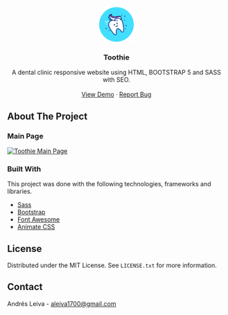 <div align="center">
  <a href="https://github.com/aleiva17/toothie-ch">
    <img src="./images/logo.png" alt="Logo" width="80" height="80">
  </a>

  <h3 align="center">Toothie</h3>

  <p align="center">
    A dental clinic responsive website using HTML, BOOTSTRAP 5 and SASS with SEO.
    <br />
    <br />
    <a href="https://toothie.netlify.app/">View Demo</a>
    ·
    <a href="https://github.com/aleiva17/toothie-ch/issues">Report Bug</a>
  </p>
</div>

## About The Project

### Main Page
[![Toothie Main Page][website-main-page]](https://toothie.netlify.app/)

### Built With

This project was done with the following technologies, frameworks and libraries.

* [Sass](https://sass-lang.com/)
* [Bootstrap](https://getbootstrap.com)
* [Font Awesome](https://fontawesome.com/)
* [Animate CSS](https://animate.style/)

## License

Distributed under the MIT License. See `LICENSE.txt` for more information.

## Contact

Andrés Leiva - aleiva1700@gmail.com

[website-main-page]: https://i.imgur.com/qwjxGaW.jpg